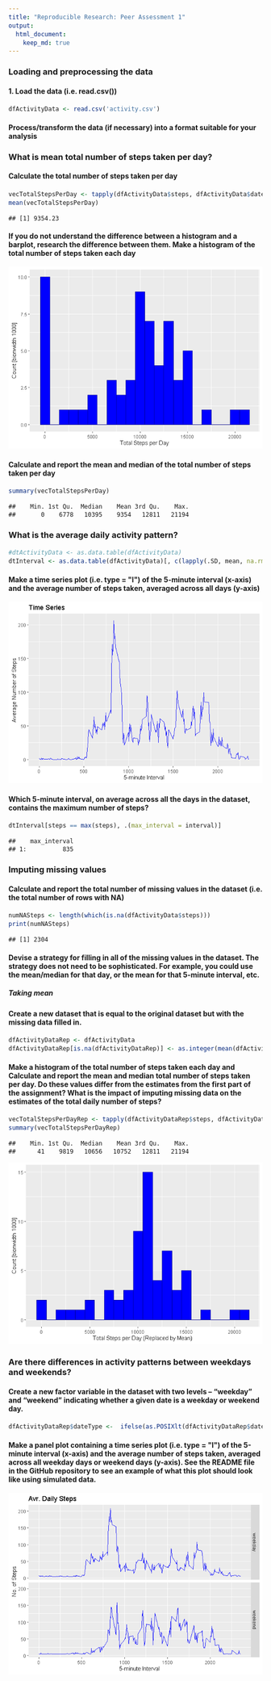 ```yaml
---
title: "Reproducible Research: Peer Assessment 1"
output: 
  html_document:
    keep_md: true
---
```




### Loading and preprocessing the data


#### 1. Load the data (i.e. read.csv())

```r
dfActivityData <- read.csv('activity.csv')
```
#### Process/transform the data (if necessary) into a format suitable for your analysis

### What is mean total number of steps taken per day?

#### Calculate the total number of steps taken per day

```r
vecTotalStepsPerDay <- tapply(dfActivityData$steps, dfActivityData$date, sum, na.rm=TRUE)
mean(vecTotalStepsPerDay)
```

```
## [1] 9354.23
```

#### If you do not understand the difference between a histogram and a barplot, research the difference between them. Make a histogram of the total number of steps taken each day

![](PA1_template_files/figure-html/Histogram-1.png)<!-- -->

#### Calculate and report the mean and median of the total number of steps taken per day

```r
summary(vecTotalStepsPerDay)
```

```
##    Min. 1st Qu.  Median    Mean 3rd Qu.    Max. 
##       0    6778   10395    9354   12811   21194
```

### What is the average daily activity pattern?

```r
#dtActivityData <- as.data.table(dfActivityData)
dtInterval <- as.data.table(dfActivityData)[, c(lapply(.SD, mean, na.rm = TRUE)), .SDcols = c("steps"), by = .(interval)] 
```

#### Make a time series plot (i.e. type = "l") of the 5-minute interval (x-axis) and the average number of steps taken, averaged across all days (y-axis)
![](PA1_template_files/figure-html/TimeSeries-1.png)<!-- -->

#### Which 5-minute interval, on average across all the days in the dataset, contains the maximum number of steps?

```r
dtInterval[steps == max(steps), .(max_interval = interval)]
```

```
##    max_interval
## 1:          835
```

### Imputing missing values

#### Calculate and report the total number of missing values in the dataset (i.e. the total number of rows with NA)

```r
numNASteps <- length(which(is.na(dfActivityData$steps)))
print(numNASteps)
```

```
## [1] 2304
```

#### Devise a strategy for filling in all of the missing values in the dataset. The strategy does not need to be sophisticated. For example, you could use the mean/median for that day, or the mean for that 5-minute interval, etc.
##### Taking mean

#### Create a new dataset that is equal to the original dataset but with the missing data filled in.

```r
dfActivityDataRep <- dfActivityData
dfActivityDataRep[is.na(dfActivityDataRep)] <- as.integer(mean(dfActivityData$steps, na.rm = TRUE))
```

#### Make a histogram of the total number of steps taken each day and Calculate and report the mean and median total number of steps taken per day. Do these values differ from the estimates from the first part of the assignment? What is the impact of imputing missing data on the estimates of the total daily number of steps?

```r
vecTotalStepsPerDayRep <- tapply(dfActivityDataRep$steps, dfActivityDataRep$date, sum, na.rm=TRUE)
summary(vecTotalStepsPerDayRep)
```

```
##    Min. 1st Qu.  Median    Mean 3rd Qu.    Max. 
##      41    9819   10656   10752   12811   21194
```
![](PA1_template_files/figure-html/Histogram2-1.png)<!-- -->

### Are there differences in activity patterns between weekdays and weekends?

#### Create a new factor variable in the dataset with two levels – “weekday” and “weekend” indicating whether a given date is a weekday or weekend day.


```r
dfActivityDataRep$dateType <-  ifelse(as.POSIXlt(dfActivityDataRep$date)$wday %in% c(0,6), 'weekend', 'weekday')
```

#### Make a panel plot containing a time series plot (i.e. type = "l") of the 5-minute interval (x-axis) and the average number of steps taken, averaged across all weekday days or weekend days (y-axis). See the README file in the GitHub repository to see an example of what this plot should look like using simulated data.

![](PA1_template_files/figure-html/TimeSeries2-1.png)<!-- -->
